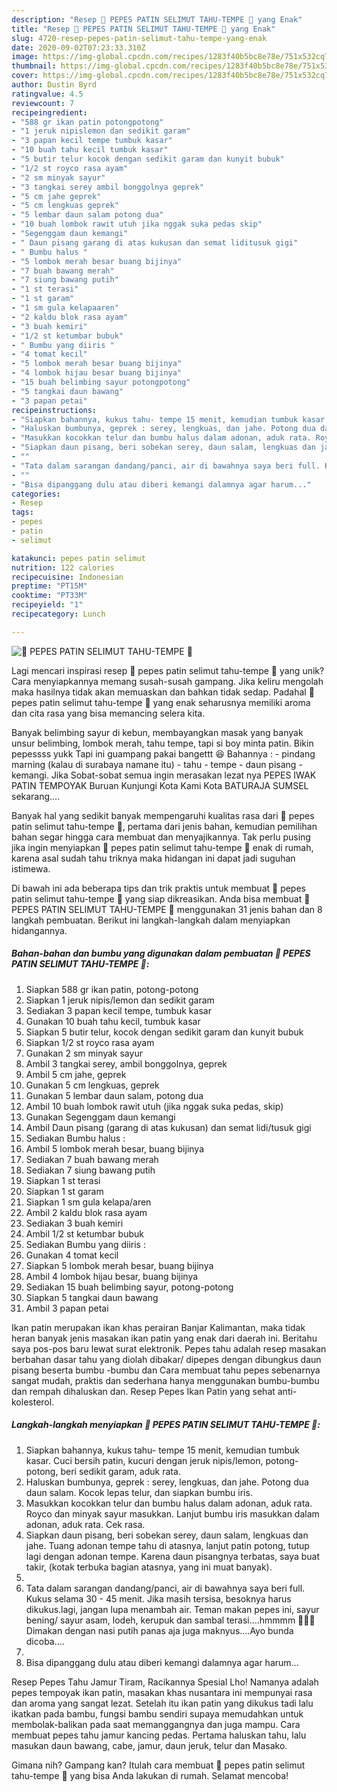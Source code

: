 ```yaml
---
description: "Resep 💝 PEPES PATIN SELIMUT TAHU-TEMPE 💝 yang Enak"
title: "Resep 💝 PEPES PATIN SELIMUT TAHU-TEMPE 💝 yang Enak"
slug: 4720-resep-pepes-patin-selimut-tahu-tempe-yang-enak
date: 2020-09-02T07:23:33.310Z
image: https://img-global.cpcdn.com/recipes/1283f40b5bc8e78e/751x532cq70/💝-pepes-patin-selimut-tahu-tempe-💝-foto-resep-utama.jpg
thumbnail: https://img-global.cpcdn.com/recipes/1283f40b5bc8e78e/751x532cq70/💝-pepes-patin-selimut-tahu-tempe-💝-foto-resep-utama.jpg
cover: https://img-global.cpcdn.com/recipes/1283f40b5bc8e78e/751x532cq70/💝-pepes-patin-selimut-tahu-tempe-💝-foto-resep-utama.jpg
author: Dustin Byrd
ratingvalue: 4.5
reviewcount: 7
recipeingredient:
- "588 gr ikan patin potongpotong"
- "1 jeruk nipislemon dan sedikit garam"
- "3 papan kecil tempe tumbuk kasar"
- "10 buah tahu kecil tumbuk kasar"
- "5 butir telur kocok dengan sedikit garam dan kunyit bubuk"
- "1/2 st royco rasa ayam"
- "2 sm minyak sayur"
- "3 tangkai serey ambil bonggolnya geprek"
- "5 cm jahe geprek"
- "5 cm lengkuas geprek"
- "5 lembar daun salam potong dua"
- "10 buah lombok rawit utuh jika nggak suka pedas skip"
- "Segenggam daun kemangi"
- " Daun pisang garang di atas kukusan dan semat liditusuk gigi"
- " Bumbu halus "
- "5 lombok merah besar buang bijinya"
- "7 buah bawang merah"
- "7 siung bawang putih"
- "1 st terasi"
- "1 st garam"
- "1 sm gula kelapaaren"
- "2 kaldu blok rasa ayam"
- "3 buah kemiri"
- "1/2 st ketumbar bubuk"
- " Bumbu yang diiris "
- "4 tomat kecil"
- "5 lombok merah besar buang bijinya"
- "4 lombok hijau besar buang bijinya"
- "15 buah belimbing sayur potongpotong"
- "5 tangkai daun bawang"
- "3 papan petai"
recipeinstructions:
- "Siapkan bahannya, kukus tahu- tempe 15 menit, kemudian tumbuk kasar. Cuci bersih patin, kucuri dengan jeruk nipis/lemon, potong-potong, beri sedikit garam, aduk rata."
- "Haluskan bumbunya, geprek : serey, lengkuas, dan jahe. Potong dua daun salam. Kocok lepas telur, dan siapkan bumbu iris."
- "Masukkan kocokkan telur dan bumbu halus dalam adonan, aduk rata. Royco dan minyak sayur masukkan. Lanjut bumbu iris masukkan dalam adonan, aduk rata. Cek rasa."
- "Siapkan daun pisang, beri sobekan serey, daun salam, lengkuas dan jahe. Tuang adonan tempe tahu di atasnya, lanjut patin potong, tutup lagi dengan adonan tempe. Karena daun pisangnya terbatas, saya buat takir, (kotak terbuka bagian atasnya, yang ini muat banyak)."
- ""
- "Tata dalam sarangan dandang/panci, air di bawahnya saya beri full. Kukus selama 30 - 45 menit. Jika masih tersisa, besoknya harus dikukus.lagi, jangan lupa menambah air. Teman makan pepes ini, sayur bening/ sayur asam, lodeh, kerupuk dan sambal terasi....hmmmm 🤤🤤🤤 Dimakan dengan nasi putih panas aja juga maknyus....Ayo bunda dicoba...."
- ""
- "Bisa dipanggang dulu atau diberi kemangi dalamnya agar harum..."
categories:
- Resep
tags:
- pepes
- patin
- selimut

katakunci: pepes patin selimut 
nutrition: 122 calories
recipecuisine: Indonesian
preptime: "PT15M"
cooktime: "PT33M"
recipeyield: "1"
recipecategory: Lunch

---
```



![💝 PEPES PATIN SELIMUT TAHU-TEMPE 💝](https://img-global.cpcdn.com/recipes/1283f40b5bc8e78e/751x532cq70/💝-pepes-patin-selimut-tahu-tempe-💝-foto-resep-utama.jpg)

Lagi mencari inspirasi resep 💝 pepes patin selimut tahu-tempe 💝 yang unik? Cara menyiapkannya memang susah-susah gampang. Jika keliru mengolah maka hasilnya tidak akan memuaskan dan bahkan tidak sedap. Padahal 💝 pepes patin selimut tahu-tempe 💝 yang enak seharusnya memiliki aroma dan cita rasa yang bisa memancing selera kita.

Banyak belimbing sayur di kebun, membayangkan masak yang banyak unsur belimbing, lombok merah, tahu tempe, tapi si boy minta patin. Bikin pepessss yukk Tapi ini guampang pakai bangettt 😆 Bahannya : - pindang marning (kalau di surabaya namane itu) - tahu - tempe - daun pisang - kemangi. Jika Sobat-sobat semua ingin merasakan lezat nya PEPES IWAK PATIN TEMPOYAK Buruan Kunjungi Kota Kami Kota BATURAJA SUMSEL sekarang….

Banyak hal yang sedikit banyak mempengaruhi kualitas rasa dari 💝 pepes patin selimut tahu-tempe 💝, pertama dari jenis bahan, kemudian pemilihan bahan segar hingga cara membuat dan menyajikannya. Tak perlu pusing jika ingin menyiapkan 💝 pepes patin selimut tahu-tempe 💝 enak di rumah, karena asal sudah tahu triknya maka hidangan ini dapat jadi suguhan istimewa.


Di bawah ini ada beberapa tips dan trik praktis untuk membuat 💝 pepes patin selimut tahu-tempe 💝 yang siap dikreasikan. Anda bisa membuat 💝 PEPES PATIN SELIMUT TAHU-TEMPE 💝 menggunakan 31 jenis bahan dan 8 langkah pembuatan. Berikut ini langkah-langkah dalam menyiapkan hidangannya.

<!--inarticleads1-->

##### Bahan-bahan dan bumbu yang digunakan dalam pembuatan 💝 PEPES PATIN SELIMUT TAHU-TEMPE 💝:

1. Siapkan 588 gr ikan patin, potong-potong
1. Siapkan 1 jeruk nipis/lemon dan sedikit garam
1. Sediakan 3 papan kecil tempe, tumbuk kasar
1. Gunakan 10 buah tahu kecil, tumbuk kasar
1. Siapkan 5 butir telur, kocok dengan sedikit garam dan kunyit bubuk
1. Siapkan 1/2 st royco rasa ayam
1. Gunakan 2 sm minyak sayur
1. Ambil 3 tangkai serey, ambil bonggolnya, geprek
1. Ambil 5 cm jahe, geprek
1. Gunakan 5 cm lengkuas, geprek
1. Gunakan 5 lembar daun salam, potong dua
1. Ambil 10 buah lombok rawit utuh (jika nggak suka pedas, skip)
1. Gunakan Segenggam daun kemangi
1. Ambil  Daun pisang (garang di atas kukusan) dan semat lidi/tusuk gigi
1. Sediakan  Bumbu halus :
1. Ambil 5 lombok merah besar, buang bijinya
1. Sediakan 7 buah bawang merah
1. Sediakan 7 siung bawang putih
1. Siapkan 1 st terasi
1. Siapkan 1 st garam
1. Siapkan 1 sm gula kelapa/aren
1. Ambil 2 kaldu blok rasa ayam
1. Sediakan 3 buah kemiri
1. Ambil 1/2 st ketumbar bubuk
1. Sediakan  Bumbu yang diiris :
1. Gunakan 4 tomat kecil
1. Siapkan 5 lombok merah besar, buang bijinya
1. Ambil 4 lombok hijau besar, buang bijinya
1. Sediakan 15 buah belimbing sayur, potong-potong
1. Siapkan 5 tangkai daun bawang
1. Ambil 3 papan petai


Ikan patin merupakan ikan khas perairan Banjar Kalimantan, maka tidak heran banyak jenis masakan ikan patin yang enak dari daerah ini. Beritahu saya pos-pos baru lewat surat elektronik. Pepes tahu adalah resep masakan berbahan dasar tahu yang diolah dibakar/ dipepes dengan dibungkus daun pisang beserta bumbu -bumbu dan Cara membuat tahu pepes sebenarnya sangat mudah, praktis dan sederhana hanya menggunakan bumbu-bumbu dan rempah dihaluskan dan. Resep Pepes Ikan Patin yang sehat anti-kolesterol. 

<!--inarticleads2-->

##### Langkah-langkah menyiapkan 💝 PEPES PATIN SELIMUT TAHU-TEMPE 💝:

1. Siapkan bahannya, kukus tahu- tempe 15 menit, kemudian tumbuk kasar. Cuci bersih patin, kucuri dengan jeruk nipis/lemon, potong-potong, beri sedikit garam, aduk rata.
1. Haluskan bumbunya, geprek : serey, lengkuas, dan jahe. Potong dua daun salam. Kocok lepas telur, dan siapkan bumbu iris.
1. Masukkan kocokkan telur dan bumbu halus dalam adonan, aduk rata. Royco dan minyak sayur masukkan. Lanjut bumbu iris masukkan dalam adonan, aduk rata. Cek rasa.
1. Siapkan daun pisang, beri sobekan serey, daun salam, lengkuas dan jahe. Tuang adonan tempe tahu di atasnya, lanjut patin potong, tutup lagi dengan adonan tempe. Karena daun pisangnya terbatas, saya buat takir, (kotak terbuka bagian atasnya, yang ini muat banyak).
1. 
1. Tata dalam sarangan dandang/panci, air di bawahnya saya beri full. Kukus selama 30 - 45 menit. Jika masih tersisa, besoknya harus dikukus.lagi, jangan lupa menambah air. Teman makan pepes ini, sayur bening/ sayur asam, lodeh, kerupuk dan sambal terasi....hmmmm 🤤🤤🤤 Dimakan dengan nasi putih panas aja juga maknyus....Ayo bunda dicoba....
1. 
1. Bisa dipanggang dulu atau diberi kemangi dalamnya agar harum...


Resep Pepes Tahu Jamur Tiram, Racikannya Spesial Lho! Namanya adalah pepes tempoyak ikan patin, masakan khas nusantara ini mempunyai rasa dan aroma yang sangat lezat. Setelah itu ikan patin yang dikukus tadi lalu ikatkan pada bambu, fungsi bambu sendiri supaya memudahkan untuk membolak-balikan pada saat memanggangnya dan juga mampu. Cara membuat pepes tahu jamur kancing pedas. Pertama haluskan tahu, lalu masukan daun bawang, cabe, jamur, daun jeruk, telur dan Masako. 

Gimana nih? Gampang kan? Itulah cara membuat 💝 pepes patin selimut tahu-tempe 💝 yang bisa Anda lakukan di rumah. Selamat mencoba!
